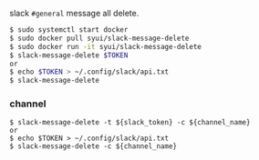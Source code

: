 slack `#general` message all delete.

```bash
$ sudo systemctl start docker
$ sudo docker pull syui/slack-message-delete
$ sudo docker run -it syui/slack-message-delete
$ slack-message-delete $TOKEN
or
$ echo $TOKEN > ~/.config/slack/api.txt
$ slack-message-delete
```

### channel

```
$ slack-message-delete -t ${slack_token} -c ${channel_name}
or
$ echo $TOKEN > ~/.config/slack/api.txt
$ slack-message-delete -c ${channel_name}
```
